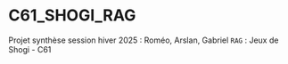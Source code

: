 # C61_SHOGI_RAG
Projet synthèse session hiver 2025 : Roméo, Arslan, Gabriel ```RAG``` : Jeux de Shogi - C61
